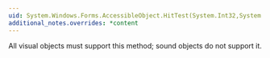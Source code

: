 ```yaml
---
uid: System.Windows.Forms.AccessibleObject.HitTest(System.Int32,System.Int32)
additional_notes.overrides: *content
---
```


<p>All visual objects must support this method; sound objects do not support it.</p>


